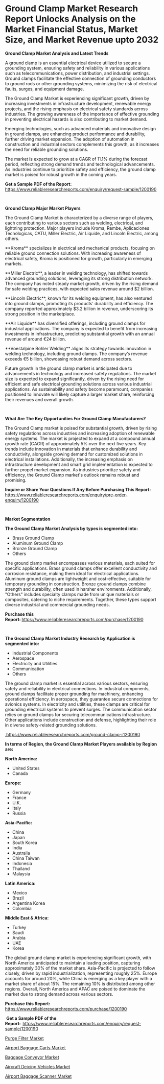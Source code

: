 <p><h1>Ground Clamp Market Research Report Unlocks Analysis on the Market Financial Status, Market Size, and Market Revenue upto 2032</h1></p><p><strong>Ground Clamp Market Analysis and Latest Trends</strong></p>
<p><p>A ground clamp is an essential electrical device utilized to secure a grounding system, ensuring safety and reliability in various applications such as telecommunications, power distribution, and industrial settings. Ground clamps facilitate the effective connection of grounding conductors to ground rods or other grounding systems, minimizing the risk of electrical faults, surges, and equipment damage.</p><p>The Ground Clamp Market is experiencing significant growth, driven by increasing investments in infrastructure development, renewable energy projects, and the rising emphasis on electrical safety standards across industries. The growing awareness of the importance of effective grounding in preventing electrical hazards is also contributing to market demand. </p><p>Emerging technologies, such as advanced materials and innovative design in ground clamps, are enhancing product performance and durability, further driving market expansion. The adoption of automation in construction and industrial sectors complements this growth, as it increases the need for reliable grounding solutions.</p><p>The market is expected to grow at a CAGR of 11.1% during the forecast period, reflecting strong demand trends and technological advancements. As industries continue to prioritize safety and efficiency, the ground clamp market is poised for robust growth in the coming years.</p></p>
<p><strong>Get a Sample PDF of the Report:&nbsp;</strong> <a href="https://www.reliableresearchreports.com/enquiry/request-sample/1200190?utm_campaign=7&utm_medium=2&utm_source=Github&utm_content=ia&utm_term=16022025&utm_id=ground-clamp">https://www.reliableresearchreports.com/enquiry/request-sample/1200190</a></p>
<p>&nbsp;</p>
<p><strong>Ground Clamp Major Market Players</strong></p>
<p><p>The Ground Clamp Market is characterized by a diverse range of players, each contributing to various sectors such as welding, electrical, and lightning protection. Major players include Kroma, Rembe, Aplicaciones Tecnologicas, CATU, Miller Electric, Air Liquide, and Lincoln Electric, among others.</p><p>**Kroma** specializes in electrical and mechanical products, focusing on reliable ground connection solutions. With increasing awareness of electrical safety, Kroma is positioned for growth, particularly in emerging markets.</p><p>**Miller Electric**, a leader in welding technology, has shifted towards advanced grounding solutions, leveraging its strong distribution network. The company has noted steady market growth, driven by the rising demand for safe welding practices, with expected sales revenue around $2 billion.</p><p>**Lincoln Electric**, known for its welding equipment, has also ventured into ground clamps, promoting its products' durability and efficiency. The company reported approximately $3.2 billion in revenue, underscoring its strong position in the marketplace.</p><p>**Air Liquide** has diversified offerings, including ground clamps for industrial applications. The company is expected to benefit from increasing investments in infrastructure, predicting substantial growth with an annual revenue of around €24 billion.</p><p>**Voestalpine Bohler Welding** aligns its strategy towards innovation in welding technology, including ground clamps. The company’s revenue exceeds €5 billion, showcasing robust demand across sectors.</p><p>Future growth in the ground clamp market is anticipated due to advancements in technology and increased safety regulations. The market size is expected to expand significantly, driven by the rising need for efficient and safe electrical grounding solutions across various industrial applications. As sustainability and safety become paramount, companies positioned to innovate will likely capture a larger market share, reinforcing their revenues and overall growth.</p></p>
<p>&nbsp;</p>
<p><strong>What Are The Key Opportunities For Ground Clamp Manufacturers?</strong></p>
<p><p>The Ground Clamp market is poised for substantial growth, driven by rising safety regulations across industries and increasing adoption of renewable energy systems. The market is projected to expand at a compound annual growth rate (CAGR) of approximately 5% over the next five years. Key trends include innovation in materials that enhance durability and conductivity, alongside growing demand for customized solutions in electrical installations. Additionally, the increasing emphasis on infrastructure development and smart grid implementation is expected to further propel market expansion. As industries prioritize safety and efficiency, the Ground Clamp market's outlook remains robust and promising.</p></p>
<p><strong>Inquire or Share Your Questions If Any Before Purchasing This Report:</strong> <a href="https://www.reliableresearchreports.com/enquiry/pre-order-enquiry/1200190?utm_campaign=7&utm_medium=2&utm_source=Github&utm_content=ia&utm_term=16022025&utm_id=ground-clamp">https://www.reliableresearchreports.com/enquiry/pre-order-enquiry/1200190</a></p>
<p>&nbsp;</p>
<p><strong>Market Segmentation</strong></p>
<p><strong>The Ground Clamp Market Analysis by types is segmented into:</strong></p>
<p><ul><li>Brass Ground Clamp</li><li>Aluminum Ground Clamp</li><li>Bronze Ground Clamp</li><li>Others</li></ul></p>
<p><p>The ground clamp market encompasses various materials, each suited for specific applications. Brass ground clamps offer excellent conductivity and corrosion resistance, making them ideal for electrical applications. Aluminum ground clamps are lightweight and cost-effective, suitable for temporary grounding in construction. Bronze ground clamps combine strength and durability, often used in harsher environments. Additionally, "Others" includes specialty clamps made from unique materials or composites, catering to niche requirements. Together, these types support diverse industrial and commercial grounding needs.</p></p>
<p><strong>Purchase this Report:&nbsp;</strong><a href="https://www.reliableresearchreports.com/purchase/1200190?utm_campaign=7&utm_medium=2&utm_source=Github&utm_content=ia&utm_term=16022025&utm_id=ground-clamp">https://www.reliableresearchreports.com/purchase/1200190</a></p>
<p>&nbsp;</p>
<p><strong>The Ground Clamp Market Industry Research by Application is segmented into:</strong></p>
<p><ul><li>Industrial Components</li><li>Aerospace</li><li>Electricity and Utilities</li><li>Communication</li><li>Others</li></ul></p>
<p><p>The ground clamp market is essential across various sectors, ensuring safety and reliability in electrical connections. In industrial components, ground clamps facilitate proper grounding for machinery, enhancing operational efficiency. In aerospace, they guarantee secure connections for avionics systems. In electricity and utilities, these clamps are critical for grounding electrical systems to prevent surges. The communication sector relies on ground clamps for securing telecommunications infrastructure. Other applications include construction and defense, highlighting their role in diverse safety-related grounding solutions.</p></p>
<p><a href="https://www.reliableresearchreports.com/ground-clamp-r1200190?utm_campaign=7&utm_medium=2&utm_source=Github&utm_content=ia&utm_term=16022025&utm_id=ground-clamp">&nbsp;https://www.reliableresearchreports.com/ground-clamp-r1200190</a></p>
<p><strong>In terms of Region, the Ground Clamp Market Players available by Region are:</strong></p>
<p>
    <p> <strong> North America: </strong>
        <ul>
            <li>United States</li>
            <li>Canada</li>
        </ul>
        </p> 
    <p> <strong> Europe: </strong>
        <ul>
            <li>Germany</li>
            <li>France</li>
            <li>U.K.</li>
            <li>Italy</li>
            <li>Russia</li>
        </ul>
        </p> 
    <p> <strong> Asia-Pacific: </strong>
        <ul>
            <li>China</li>
            <li>Japan</li>
            <li>South Korea</li>
            <li>India</li>
            <li>Australia</li>
            <li>China Taiwan</li>
            <li>Indonesia</li>
            <li>Thailand</li>
            <li>Malaysia</li>
        </ul>
        </p> 
    <p> <strong> Latin America: </strong>
        <ul>
            <li>Mexico</li>
            <li>Brazil</li>
            <li>Argentina Korea</li>
            <li>Colombia</li>
        </ul>
        </p> 
    <p> <strong> Middle East & Africa: </strong>
        <ul>
            <li>Turkey</li>
            <li>Saudi</li>
            <li>Arabia</li>
            <li>UAE</li>
            <li>Korea</li>
        </ul>
    </p>
    </p>
<p><p>The global ground clamp market is experiencing significant growth, with North America anticipated to maintain a leading position, capturing approximately 30% of the market share. Asia-Pacific is projected to follow closely, driven by rapid industrialization, representing roughly 25%. Europe accounts for around 20%, while China is emerging as a key player with a market share of about 15%. The remaining 10% is distributed among other regions. Overall, North America and APAC are poised to dominate the market due to strong demand across various sectors.</p></p>
<p><strong>Purchase this Report: </strong><a href="https://www.reliableresearchreports.com/purchase/1200190?utm_campaign=7&utm_medium=2&utm_source=Github&utm_content=ia&utm_term=16022025&utm_id=ground-clamp">https://www.reliableresearchreports.com/purchase/1200190</a></p>
<p>&nbsp;<strong>Get a Sample PDF of the Report:&nbsp;&nbsp;</strong><a href="https://www.reliableresearchreports.com/enquiry/request-sample/1200190?utm_campaign=7&utm_medium=2&utm_source=Github&utm_content=ia&utm_term=16022025&utm_id=ground-clamp">https://www.reliableresearchreports.com/enquiry/request-sample/1200190</a></p>
<p><strong></strong></p>
<p><p><a href="https://github.com/carendesrochers299/Market-Research-Report-List-1/blob/main/purge-filter-market.md?utm_campaign=7&utm_medium=2&utm_source=Github&utm_content=ia&utm_term=16022025&utm_id=ground-clamp">Purge Filter Market</a></p><p><a href="https://github.com/zitanebeibit9/Market-Research-Report-List-1/blob/main/airport-baggage-carts-market.md?utm_campaign=7&utm_medium=2&utm_source=Github&utm_content=ia&utm_term=16022025&utm_id=ground-clamp">Airport Baggage Carts Market</a></p><p><a href="https://github.com/loppibsr/Market-Research-Report-List-1/blob/main/baggage-conveyor-market.md?utm_campaign=7&utm_medium=2&utm_source=Github&utm_content=ia&utm_term=16022025&utm_id=ground-clamp">Baggage Conveyor Market</a></p><p><a href="https://github.com/alanepetevi/Market-Research-Report-List-1/blob/main/aircraft-deicing-vehicles-market.md?utm_campaign=7&utm_medium=2&utm_source=Github&utm_content=ia&utm_term=16022025&utm_id=ground-clamp">Aircraft Deicing Vehicles Market</a></p><p><a href="https://github.com/hannajuana198484/Market-Research-Report-List-1/blob/main/airport-baggage-scanner-market.md?utm_campaign=7&utm_medium=2&utm_source=Github&utm_content=ia&utm_term=16022025&utm_id=ground-clamp">Airport Baggage Scanner Market</a></p></p>